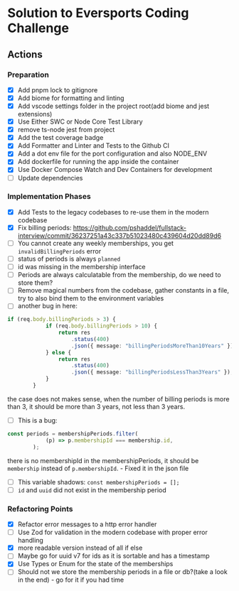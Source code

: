 # Solution to Eversports Coding Challenge

## Actions

### Preparation
- [x] Add pnpm lock to gitignore
- [x] Add biome for formatting and linting
- [x] Add vscode settings folder in the project root(add biome and jest extensions)
- [x] Use Either SWC or Node Core Test Library
- [x] remove ts-node jest from project
- [x] Add the test coverage badge
- [x] Add Formatter and Linter and Tests to the Github CI
- [x] Add a dot env file for the port configuration and also NODE_ENV
- [x] Add dockerfile for running the app inside the container
- [x] Use Docker Compose Watch and Dev Containers for development
- [ ] Update dependencies

### Implementation Phases
- [x] Add Tests to the legacy codebases to re-use them in the modern codebase
- [x] Fix billing periods: https://github.com/pshaddel/fullstack-interview/commit/36237251a43c337b51023480c439604d20dd89d6
- [ ] You cannot create any weekly memberships, you get `invalidBillingPeriods` error
- [ ] status of periods is always `planned`
- [ ] id was missing in the membership interface
- [ ] Periods are always calculatable from the membership, do we need to store them?
- [ ] Remove magical numbers from the codebase, gather constants in a file, try to also bind them to the environment variables
- [ ] another bug in here:
```typescript
if (req.body.billingPeriods > 3) {
			if (req.body.billingPeriods > 10) {
				return res
					.status(400)
					.json({ message: "billingPeriodsMoreThan10Years" });
			} else {
				return res
					.status(400)
					.json({ message: "billingPeriodsLessThan3Years" });
			}
		}
```
the case does not makes sense, when the number of billing periods is more than 3, it should be more than 3 years, not less than 3 years.
- [ ] This is a bug:
```typescript
const periods = membershipPeriods.filter(
			(p) => p.membershipId === membership.id,
		);
```
there is no membershipId in the membershipPeriods, it should be `membership` instead of `p.membershipId`. - Fixed it in the json file
- [ ] This variable shadows: `const membershipPeriods = [];`
- [ ] `id` and `uuid` did not exist in the membership period

### Refactoring Points
- [x] Refactor error messages to a http error handler
- [ ] Use Zod for validation in the modern codebase with proper error handling
- [x] more readable version instead of all if else
- [ ] Maybe go for uuid v7 for ids as it is sortable and has a timestamp
- [x] Use Types or Enum for the state of the memberships
- [ ] Should not we store the membership periods in a file or db?(take a look in the end) - go for it if you had time